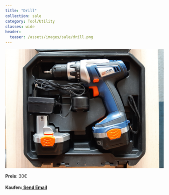 ```yaml
---
title: "Drill"
collection: sale
category: Tool/Utility
classes: wide
header: 
  teaser: /assets/images/sale/drill.png
---
```




<a href="">
  <img src="/assets/images/sale/drill.png" alt="Drill">
</a>

**Preis**: 30€


#### Kaufen:<a href = "mailto: digitaldasler@gmail.com?subject = Drill"> Send Email </a>

